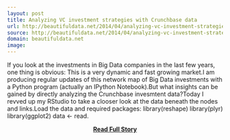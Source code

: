 ```yaml
---
layout: post
title: Analyzing VC investment strategies with Crunchbase data
url: http://beautifuldata.net/2014/04/analyzing-vc-investment-strategies-with-crunchbase-data/
source: http://beautifuldata.net/2014/04/analyzing-vc-investment-strategies-with-crunchbase-data/
domain: beautifuldata.net
image: 
---
```


<p>If you look at the investments in Big Data companies in the last few years, one thing is obvious: This is a very dynamic and fast growing market.I am producing regular updates of this network map of Big Data investments with a Python program (actually an IPython Notebook).But what insights can be gained by directly analyzing the Crunchbase invesmtent data?Today I revved up my RStudio to take a clooser look at the data beneath the nodes and links.Load the data and required packages: library(reshape) library(plyr) library(ggplot2) data &lt;- read.</p>
<center><p><a href="http://beautifuldata.net/2014/04/analyzing-vc-investment-strategies-with-crunchbase-data/" style='padding:25px; font-sze:18px; font-weight: bold;'>Read Full Story</a></p></center>
